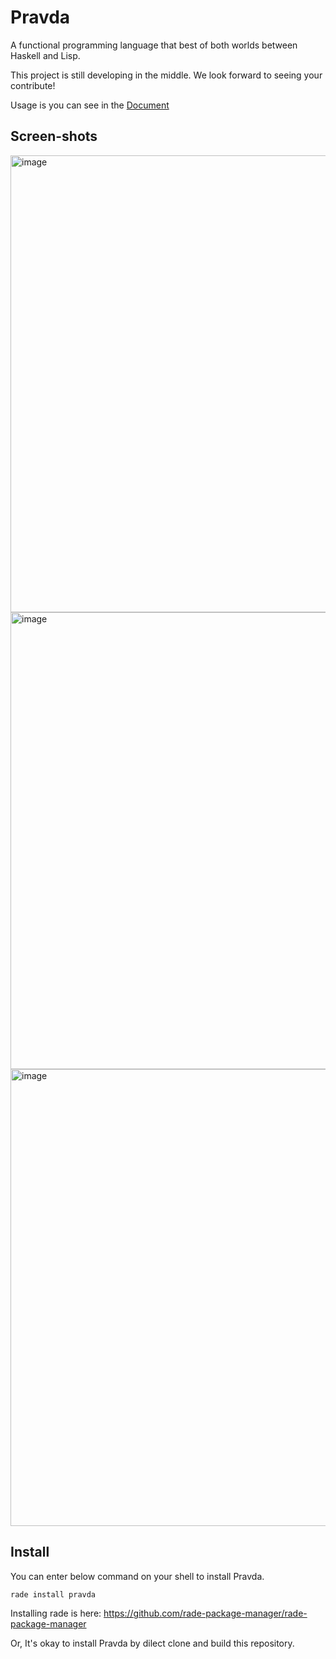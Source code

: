 # Pravda
A functional programming language that best of both worlds between Haskell and Lisp.

This project is still developing in the middle.
We look forward to seeing your contribute!

Usage is you can see in the [Document](https://pravda-lang.github.io/document/)

## Screen-shots

<img width="731" alt="image" src="https://github.com/user-attachments/assets/d06baf7b-5bc6-4392-a768-af47a46e9ef2">
<img width="731" alt="image" src="https://github.com/user-attachments/assets/8a4b793a-6cbf-4221-ad6d-e51e7936c64c">
<img width="731" alt="image" src="https://github.com/user-attachments/assets/4ec84747-1dc6-444c-a8ef-7f7b336d9db2">

## Install

You can enter below command on your shell to install Pravda.
```sh
rade install pravda
```
Installing rade is here: https://github.com/rade-package-manager/rade-package-manager

Or, It's okay to install Pravda by dilect clone and build this repository.
